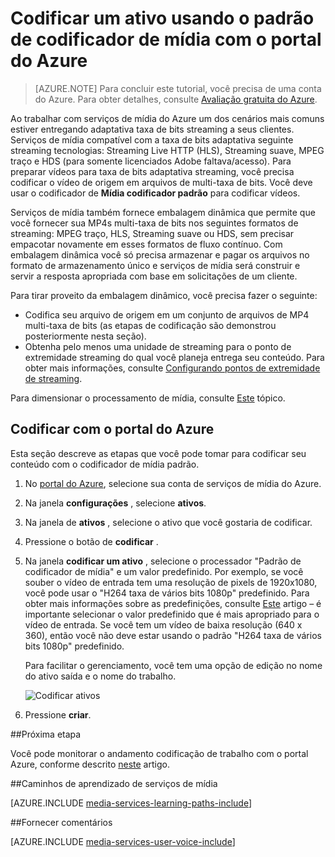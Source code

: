 <properties
    pageTitle="Codificar um ativo usando mídia codificador padrão com o portal Azure | Microsoft Azure"
    description="Este tutorial orienta você pelas etapas de codificação de um ativo usando o padrão de codificador de mídia com o portal do Azure."
    services="media-services"
    documentationCenter=""
    authors="Juliako"
    manager="erikre"
    editor=""/>

<tags
    ms.service="media-services"
    ms.workload="media"
    ms.tgt_pltfrm="na"
    ms.devlang="na"
    ms.topic="article"
    ms.date="10/24/2016"
    ms.author="juliako"/>


# <a name="encode-an-asset-using-media-encoder-standard-with-the-azure-portal"></a>Codificar um ativo usando o padrão de codificador de mídia com o portal do Azure

> [AZURE.NOTE] Para concluir este tutorial, você precisa de uma conta do Azure. Para obter detalhes, consulte [Avaliação gratuita do Azure](https://azure.microsoft.com/pricing/free-trial/). 

Ao trabalhar com serviços de mídia do Azure um dos cenários mais comuns estiver entregando adaptativa taxa de bits streaming a seus clientes. Serviços de mídia compatível com a taxa de bits adaptativa seguinte streaming tecnologias: Streaming Live HTTP (HLS), Streaming suave, MPEG traço e HDS (para somente licenciados Adobe faltava/acesso). Para preparar vídeos para taxa de bits adaptativa streaming, você precisa codificar o vídeo de origem em arquivos de multi-taxa de bits. Você deve usar o codificador de **Mídia codificador padrão** para codificar vídeos.  

Serviços de mídia também fornece embalagem dinâmica que permite que você fornecer sua MP4s multi-taxa de bits nos seguintes formatos de streaming: MPEG traço, HLS, Streaming suave ou HDS, sem precisar empacotar novamente em esses formatos de fluxo contínuo. Com embalagem dinâmica você só precisa armazenar e pagar os arquivos no formato de armazenamento único e serviços de mídia será construir e servir a resposta apropriada com base em solicitações de um cliente.

Para tirar proveito da embalagem dinâmico, você precisa fazer o seguinte:

- Codifica seu arquivo de origem em um conjunto de arquivos de MP4 multi-taxa de bits (as etapas de codificação são demonstrou posteriormente nesta seção).
- Obtenha pelo menos uma unidade de streaming para o ponto de extremidade streaming do qual você planeja entrega seu conteúdo. Para obter mais informações, consulte [Configurando pontos de extremidade de streaming](media-services-portal-vod-get-started.md#configure-streaming-endpoints). 

Para dimensionar o processamento de mídia, consulte [Este](media-services-portal-scale-media-processing.md) tópico.

## <a name="encode-with-the-azure-portal"></a>Codificar com o portal do Azure

Esta seção descreve as etapas que você pode tomar para codificar seu conteúdo com o codificador de mídia padrão.

1.  No [portal do Azure](https://portal.azure.com/), selecione sua conta de serviços de mídia do Azure.
2.  Na janela **configurações** , selecione **ativos**.  
2.  Na janela de **ativos** , selecione o ativo que você gostaria de codificar.
3.  Pressione o botão de **codificar** .
4.  Na janela **codificar um ativo** , selecione o processador "Padrão de codificador de mídia" e um valor predefinido. Por exemplo, se você souber o vídeo de entrada tem uma resolução de pixels de 1920x1080, você pode usar o "H264 taxa de vários bits 1080p" predefinido. Para obter mais informações sobre as predefinições, consulte [Este](https://msdn.microsoft.com/library/azure/mt269960.aspx) artigo – é importante selecionar o valor predefinido que é mais apropriado para o vídeo de entrada. Se você tem um vídeo de baixa resolução (640 x 360), então você não deve estar usando o padrão "H264 taxa de vários bits 1080p" predefinido.
    
    Para facilitar o gerenciamento, você tem uma opção de edição no nome do ativo saída e o nome do trabalho.
        
    ![Codificar ativos](./media/media-services-portal-vod-get-started/media-services-encode1.png)
5. Pressione **criar**.


##<a name="next-step"></a>Próxima etapa

Você pode monitorar o andamento codificação de trabalho com o portal Azure, conforme descrito [neste](media-services-portal-check-job-progress.md) artigo.  

##<a name="media-services-learning-paths"></a>Caminhos de aprendizado de serviços de mídia

[AZURE.INCLUDE [media-services-learning-paths-include](../../includes/media-services-learning-paths-include.md)]

##<a name="provide-feedback"></a>Fornecer comentários

[AZURE.INCLUDE [media-services-user-voice-include](../../includes/media-services-user-voice-include.md)]


